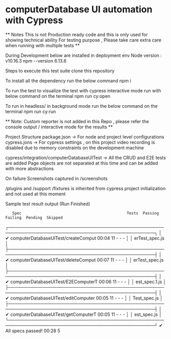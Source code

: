 # computerDatabase UI automation with Cypress
** Notes This is not Production ready code and this is only used for showing technical ability For testing purpose , Please take care extra care when running with multiple tests ** 

During Development below are installed in deployment env
Node version : v10.16.3
npm --version 6.13.6

Steps to execute this test suite
clone this repository 

To install all the dependency run the below command
npm i

To run the test 
to visualize the test with cypress interactive mode run with below command on the terminal
npm run cy:open

To run in headless/ in background mode run the below command  on the terminal
npm run cy:run

** Note: Custom reporter is not added in this Repo , please refer the console output / interactive mode for the results ** 


Project Structure
package.json -> For node and project level configurations
cypress.jons -> For cypress settings , on this project video recording is disabled due to memory constraints  on the development machine 

cypress/integration/computerDatabaseUITest -> All the CRUD and E2E tests are added
Page objects are not separated at this time and can be added with more abstractions 

On failure   Screenshots captured in /screenshots

/plugins and /support /fixtures is inherited from cypress project initialization and not used at this moment 

Sample test result output
 (Run Finished)


       Spec                                              Tests  Passing  Failing  Pending  Skipped
  ┌────────────────────────────────────────────────────────────────────────────────────────────────┐
  │ ✔  computerDatabaseUITest/createComput      00:04        11        -        -        - │
  │    erTest_spec.js                             │
  ├────────────────────────────────────────────────────────────────────────────────────────────────┤
  │ ✔  computerDatabaseUITest/deleteComput      00:07        11        -        -        - │
  │    erTest_spec.js                             │
  ├────────────────────────────────────────────────────────────────────────────────────────────────┤
  │ ✔  computerDatabaseUITest/E2EComputerT      00:06        11        -        -        - │
  │    est_spec.1.js                             │
  ├────────────────────────────────────────────────────────────────────────────────────────────────┤
  │ ✔  computerDatabaseUITest/editComputer      00:05        11        -        -        - │
  │    Test_spec.js                             │
  ├────────────────────────────────────────────────────────────────────────────────────────────────┤
  │ ✔  computerDatabaseUITest/getComputerT      00:05        11        -        -        - │
  │    est_spec.js                             │
  └────────────────────────────────────────────────────────────────────────────────────────────────┘
    ✔  All specs passed!                        00:28        5






